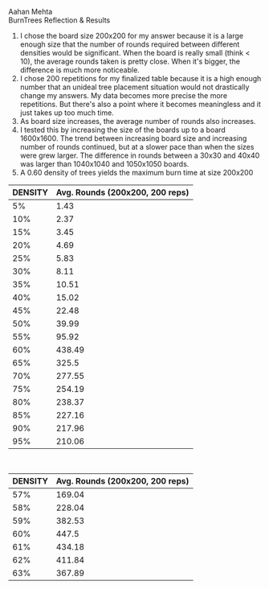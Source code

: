 Aahan Mehta <br> BurnTrees Reflection & Results <br>
 1. I chose the board size 200x200 for my answer because it is a large enough size that the number of rounds required between different densities would be significant. When the board is really small (think < 10), the average rounds taken is pretty close. When it's bigger, the difference is much more noticeable.
 2.  I chose 200 repetitions for my finalized table because it is a high enough number that an unideal tree placement situation would not drastically change my answers. My data becomes more precise the more repetitions. But there's also a point where it becomes meaningless and it just takes up too much time.
 3. As board size increases, the average number of rounds also increases.
 4. I tested this by increasing the size of the boards up to a board 1600x1600. The trend between increasing board size and increasing number of rounds continued, but at a slower pace than when the sizes were grew larger. The difference in rounds between a 30x30 and 40x40 was larger than 1040x1040 and 1050x1050 boards.
 5. A 0.60 density of trees yields the maximum burn time at size 200x200


|DENSITY| Avg. Rounds (200x200, 200 reps)|
 |:------|:-------------------------------|
 |5%|1.43|
 |10%|2.37|
 |15%|3.45|
 |20%|4.69|
 |25%|5.83|
 |30%|8.11|
 |35%|10.51|
 |40%|15.02|
 |45%|22.48|
 |50%|39.99|
 |55%|95.92|
 |60%|438.49|
 |65%|325.5|
 |70%|277.55|
 |75%|254.19|
 |80%|238.37|
 |85%|227.16|
 |90%|217.96|
 |95%|210.06|

<br>

 |DENSITY| Avg. Rounds (200x200, 200 reps)|
 |:------|:-------------------------------|
 |57%|169.04|
 |58%|228.04|
 |59%|382.53|
 |60%|447.5|
 |61%|434.18|
 |62%|411.84|
 |63%|367.89|
